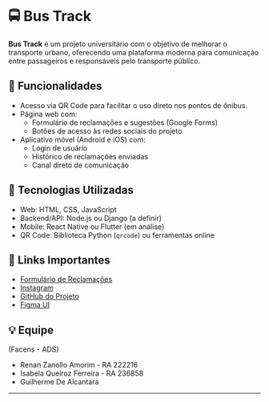# 🚍 Bus Track

**Bus Track** é um projeto universitário com o objetivo de melhorar o transporte urbano, oferecendo uma plataforma moderna para comunicação entre passageiros e responsáveis pelo transporte público.

## 📱 Funcionalidades

- Acesso via QR Code para facilitar o uso direto nos pontos de ônibus.
- Página web com:
  - Formulário de reclamações e sugestões (Google Forms)
  - Botões de acesso às redes sociais do projeto
- Aplicativo móvel (Android e iOS) com:
  - Login de usuário
  - Histórico de reclamações enviadas
  - Canal direto de comunicação

## 🚀 Tecnologias Utilizadas

- Web: HTML, CSS, JavaScript
- Backend/API: Node.js ou Django (a definir)
- Mobile: React Native ou Flutter (em análise)
- QR Code: Biblioteca Python (`qrcode`) ou ferramentas online

## 🔗 Links Importantes

- [Formulário de Reclamações](https://forms.google.com/...)
- [Instagram](https://instagram.com/seuprojeto)
- [GitHub do Projeto](https://github.com/seuprojeto/bustrack)
- [Figma UI](https://www.figma.com/design/RXjcHyYlL7Dza9IgiXUlIV/Apps-Faculdade-FACENS?node-id=442-24430&t=ejxXapLJSONZFW0x-1)

## 💡 Equipe

 (Facens - ADS)
- Renan Zanollo Amorim - RA 222216
- Isabela Queiroz Ferreira - RA 236858
- Guilherme De Alcantara 

---

